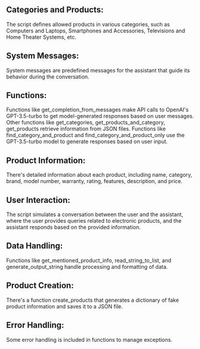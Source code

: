 ## Categories and Products:

The script defines allowed products in various categories, such as Computers and Laptops, Smartphones and Accessories, Televisions and Home Theater Systems, etc.

## System Messages:

System messages are predefined messages for the assistant that guide its behavior during the conversation.

## Functions:

Functions like get_completion_from_messages make API calls to OpenAI's GPT-3.5-turbo to get model-generated responses based on user messages.
Other functions like get_categories, get_products_and_category, get_products retrieve information from JSON files.
Functions like find_category_and_product and find_category_and_product_only use the GPT-3.5-turbo model to generate responses based on user input.

## Product Information:

There's detailed information about each product, including name, category, brand, model number, warranty, rating, features, description, and price.

## User Interaction:

The script simulates a conversation between the user and the assistant, where the user provides queries related to electronic products, and the assistant responds based on the provided information.

## Data Handling:

Functions like get_mentioned_product_info, read_string_to_list, and generate_output_string handle processing and formatting of data.

## Product Creation:

There's a function create_products that generates a dictionary of fake product information and saves it to a JSON file.

## Error Handling:

Some error handling is included in functions to manage exceptions.
